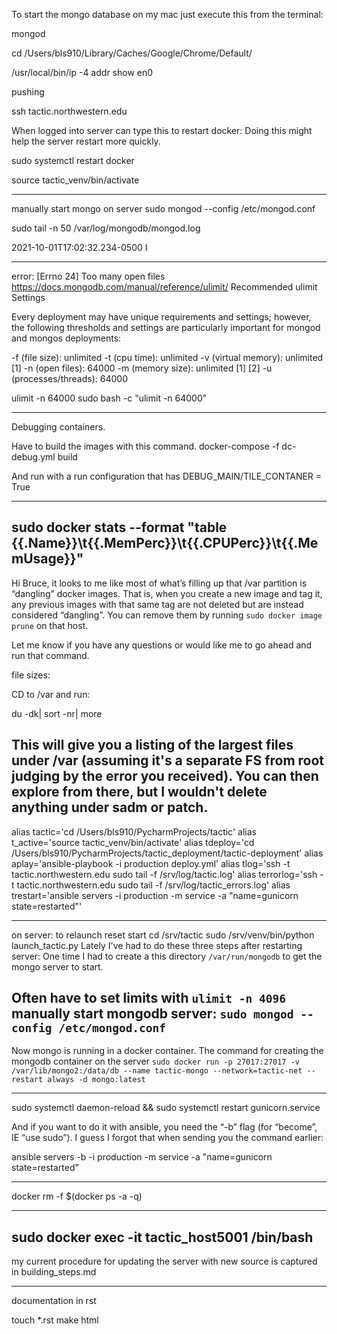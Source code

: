 
To start the mongo database on my mac just execute this from the terminal:

mongod

cd /Users/bls910/Library/Caches/Google/Chrome/Default/

/usr/local/bin/ip -4 addr show en0

pushing

ssh tactic.northwestern.edu

When logged into server can type this to restart docker:
Doing this might help the server restart more quickly.

sudo systemctl restart docker

source tactic_venv/bin/activate

---

manually start mongo on server
sudo mongod --config /etc/mongod.conf

sudo tail -n 50 /var/log/mongodb/mongod.log

2021-10-01T17:02:32.234-0500 I

---
error: [Errno 24] Too many open files
https://docs.mongodb.com/manual/reference/ulimit/
Recommended ulimit Settings

Every deployment may have unique requirements and settings; however, the following thresholds and settings are particularly important for mongod and mongos deployments:

-f (file size): unlimited
-t (cpu time): unlimited
-v (virtual memory): unlimited [1]
-n (open files): 64000
-m (memory size): unlimited [1] [2]
-u (processes/threads): 64000

ulimit -n 64000
sudo bash -c "ulimit -n 64000"

---
Debugging containers.

Have to build the images with this command.
docker-compose -f dc-debug.yml build

And run with a run configuration that has DEBUG_MAIN/TILE_CONTANER = True

---
sudo docker stats --format "table {{.Name}}\t{{.MemPerc}}\t{{.CPUPerc}}\t{{.MemUsage}}"
---

Hi Bruce, it looks to me like most of what’s filling up that /var partition is “dangling” docker images.
That is, when you create a new image and tag it, any previous images with that same tag are not deleted but are
instead considered “dangling”. You can remove them by running `sudo docker image prune` on that host.

Let me know if you have any questions or would like me to go ahead and run that command.

file sizes:

CD to /var and run:

du -dk| sort -nr| more

This will give you a listing of the largest files under /var (assuming it's a separate FS from root judging by the error you received). You can then explore from there, but I wouldn't delete anything under sadm or patch.
---

alias tactic='cd /Users/bls910/PycharmProjects/tactic'
alias t_active='source tactic_venv/bin/activate'
alias tdeploy='cd /Users/bls910/PycharmProjects/tactic_deployment/tactic-deployment'
alias aplay='ansible-playbook -i production deploy.yml'
alias tlog='ssh -t tactic.northwestern.edu sudo tail -f /srv/log/tactic.log'
alias terrorlog='ssh -t tactic.northwestern.edu sudo tail -f /srv/log/tactic_errors.log'
alias trestart='ansible servers -i production -m service -a "name=gunicorn state=restarted"'

---
on server: to relaunch reset start
cd /srv/tactic
sudo /srv/venv/bin/python launch_tactic.py
Lately I've had to do these three steps after restarting server:
One time I had to create a this directory `/var/run/mongodb` to get the mongo server to start.

Often have to set limits with `ulimit -n 4096`
manually start mongodb server: `sudo mongod --config /etc/mongod.conf`
---
Now mongo is running in a docker container.
The command for creating the mongodb container on the server
`sudo docker run -p 27017:27017 -v /var/lib/mongo2:/data/db --name tactic-mongo --network=tactic-net --restart always -d mongo:latest`

----
sudo systemctl daemon-reload && sudo systemctl restart gunicorn.service

And if you want to do it with ansible, you need the “-b” flag (for “become”, IE “use sudo”). I guess I forgot that when sending you the command earlier:

ansible servers -b -i production -m service -a "name=gunicorn state=restarted"

----
docker rm -f $(docker ps -a -q)

---
sudo docker exec -it tactic_host5001 /bin/bash
--

my current procedure for updating the server with new source is captured in building_steps.md

---
documentation in rst

touch *.rst
make html
